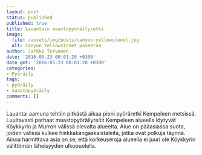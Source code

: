 ```yaml
---
layout: post
status: published
published: true
title: Lauantain maastopyöräilyretki
image:
  file: /assets/img/posts/canyon-yellowstonet.jpg
  alt: Canyon Yellowstonet poseeraa
author: Jarkko Tervonen
date: '2016-05-23 00:01:20 +0300'
date_gmt: '2016-05-23 00:01:20 +0300'
categories:
- Pyöräily
tags:
- pyöräily
- maastopyöräily
comments: []
---
```

Lauantai aamuna tehtiin pitkästä aikaa pieni pyöräretki Kempeleen metsissä. Luultavasti parhaat maastopyöräilyreitit Kempeleen alueella löytyvät Köykkyrin ja Murron välissä olevalta alueelta. Alue on pääasiassa suota, joiden välissä kulkee hiekkakangaskaistaleita, jotka ovat polkuja täynnä. Ainoa harmittava asia on se, että korkeuseroja alueella ei juuri ole Köykkyrin välittömän läheisyyden ulkopuolella.
